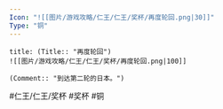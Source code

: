 ```yaml
---
Icon: "![[图片/游戏攻略/仁王/仁王/奖杯/再度轮回.png|30]]"
Type: "铜"
---
```

```ad-common-bronze-trophy
title: (Title:: "再度轮回")
![[图片/游戏攻略/仁王/仁王/奖杯/再度轮回.png|100]]

(Comment:: "到达第二轮的日本。")
```

#仁王/仁王/奖杯 #奖杯 #铜
